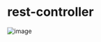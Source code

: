# rest-controller

![image](https://user-images.githubusercontent.com/68980359/224290301-f46f02bc-bb27-4193-8a51-bcfb4de173b4.png)
